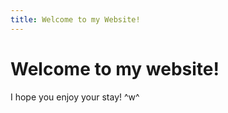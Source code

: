 ```yaml
---
title: Welcome to my Website!
---
```


<h1>
Welcome to my website!
</h1>

<p>
I hope you enjoy your stay! ^w^
</p>
